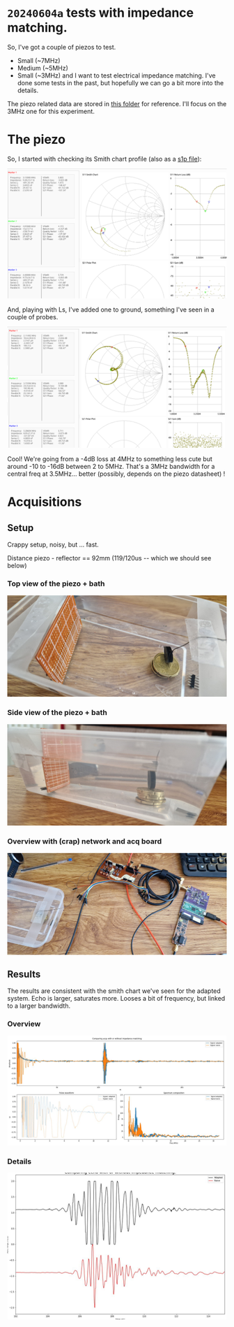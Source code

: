 # `20240604a` tests with impedance matching.

So, I've got a couple of piezos to test.
* Small (~7MHz)
* Medium (~5MHz)
* Small (~3MHz)
and I want to test electrical impedance matching. I've done some tests in the past, but hopefully we can go a bit more into the details.

The piezo related data are stored in [this folder](piezos/) for reference. I'll focus on the 3MHz one for this experiment.

# The piezo

So, I started with checking its Smith chart profile (also as a [s1p file](piezos/big.s1p)):

![](piezos/big.png)

And, playing with Ls, I've added one to ground, something I've seen in a couple of probes.

![](piezos/adapted.png)

Cool! We're going from a -4dB loss at 4MHz to something less cute but around -10 to -16dB between 2 to 5MHz. That's a 3MHz bandwidth for a central freq at 3.5MHz... better (possibly, depends on the piezo datasheet) ! 

# Acquisitions

## Setup

Crappy setup, noisy, but ... fast.

Distance piezo - reflector == 92mm (119/120us -- which we should see below)

### Top view of the piezo + bath

![](experiment/20240604_145543.jpg)

### Side view of the piezo + bath

![](experiment/20240604_145550.jpg)

### Overview with (crap) network and acq board

![](experiment/20240604_145604.jpg)

## Results

The results are consistent with the smith chart we've seen for the adapted system. Echo is larger, saturates more. Looses a bit of frequency, but linked to a larger bandwidth.

### Overview

![](2.IM_compare.jpg)

### Details

![](2.IM_details.jpg)
